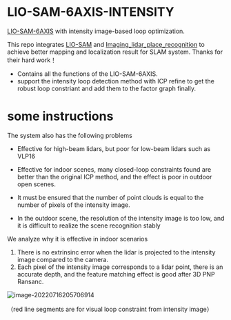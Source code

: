 # LIO-SAM-6AXIS-INTENSITY
[LIO-SAM-6AXIS](https://github.com/JokerJohn/LIO_SAM_6AXIS) with intensity image-based  loop optimization. 

This repo integrates [LIO-SAM](https://github.com/TixiaoShan/LIO-SAM) and [Imaging_lidar_place_recognition](https://github.com/TixiaoShan/imaging_lidar_place_recognition) to achieve better mapping and localization result for SLAM system. Thanks for their hard work！

- Contains all the functions of the LIO-SAM-6AXIS.
- support the intensity loop detection method with ICP refine to get the robust loop constriant and add them to the factor graph finally.

# some instructions

The system also has the following problems

- Effective for high-beam lidars, but poor for low-beam lidars such as VLP16

- Effective for indoor scenes, many closed-loop constraints found are better than the original ICP method, and the effect is poor in outdoor open scenes.

- It must be ensured that the number of point clouds is equal to the number of pixels of the intensity image.

- In the outdoor scene, the resolution of the intensity image is too low, and it is difficult to realize the scene recognition stably

We analyze why it is effective in indoor scenarios

1. There is no extrinsinc error when the lidar is projected to the intensity image compared to the camera.
2. Each pixel of the intensity image corresponds to a lidar point, there is an accurate depth, and the feature matching effect is good after 3D PNP Ransanc.

![image-20220716205706914](README/image-20220716205706914.png)

（red line segments are for visual loop constraint from intensity image）
